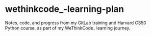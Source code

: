 # wethinkcode_-learning-plan
Notes, code, and progress from my GitLab training and Harvard CS50 Python course, as part of my WeThinkCode_ learning journey.
